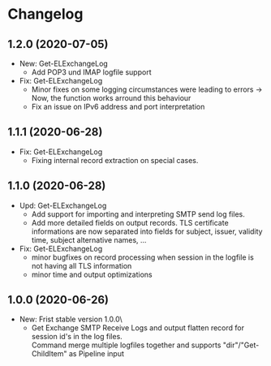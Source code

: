 ﻿# Changelog
## 1.2.0 (2020-07-05)
- New: Get-ELExchangeLog
    - Add POP3 und IMAP logfile support
- Fix: Get-ELExchangeLog
    - Minor fixes on some logging circumstances were leading to errors -> Now, the function works arround this behaviour
    - Fix an issue on IPv6 address and port interpretation

## 1.1.1 (2020-06-28)
- Fix: Get-ELExchangeLog
    - Fixing internal record extraction on special cases.

## 1.1.0 (2020-06-28)
- Upd: Get-ELExchangeLog
    - Add support for importing and interpreting SMTP send log files.
    - Add more detailed fields on output records. TLS certificate informations are now separated into fields for subject, issuer, validity time, subject alternative names, ...
- Fix: Get-ELExchangeLog
    - minor bugfixes on record processing when session in the logfile is not having all TLS information
    - minor time and output optimizations

## 1.0.0 (2020-06-26)
- New: Frist stable version 1.0.0\
    - Get Exchange SMTP Receive Logs and output flatten record for session id's in the log files.\
    Command merge multiple logfiles together and supports "dir"/"Get-ChildItem" as Pipeline input

